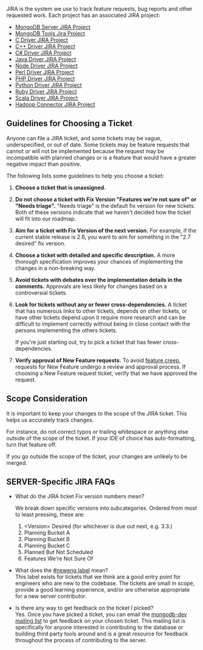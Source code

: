 JIRA is the system we use to track feature requests, bug reports and other requested work. Each project has an associated JIRA project:

-   [MongoDB Server JIRA Project](https://jira.mongodb.org/browse/SERVER)
-   [MongoDB Tools Jira Project](https://jira.mongodb.org/browse/TOOLS)
-   [C Driver JIRA Project](https://jira.mongodb.org/browse/CDRIVER)
-   [C++ Driver JIRA Project](https://jira.mongodb.org/browse/CXX)
-   [C\# Driver JIRA Project](https://jira.mongodb.org/browse/CSHARP)
-   [Java Driver JIRA Project](https://jira.mongodb.org/browse/JAVA)
-   [Node Driver JIRA Project](https://jira.mongodb.org/browse/NODE)
-   [Perl Driver JIRA Project](https://jira.mongodb.org/browse/PERL)
-   [PHP Driver JIRA Project](https://jira.mongodb.org/browse/PHP)
-   [Python Driver JIRA Project](https://jira.mongodb.org/browse/PYTHON)
-   [Ruby Driver JIRA Project](https://jira.mongodb.org/browse/RUBY)
-   [Scala Driver JIRA Project](https://jira.mongodb.org/browse/SCALA)
-   [Hadoop Connector JIRA Project](https://jira.mongodb.org/browse/HADOOP)

Guidelines for Choosing a Ticket
--------------------------------

Anyone can file a JIRA ticket, and some tickets may be vague, underspecified, or out of date. Some tickets may be feature requests that cannot or will not be implemented because the request may be incompatible with planned changes or is a feature that would have a greater negative impact than positive.

The following lists some guidelines to help you choose a ticket:

1.  **Choose a ticket that is unassigned.**
2.  **Do not choose a ticket with Fix Version "Features we're not sure of" or "Needs triage".** "Needs triage" is the default fix version for new tickets. Both of these versions indicate that we haven't decided how the ticket will fit into our roadmap.
3.  **Aim for a ticket with Fix Version of the next version.** For example, if the current stable release is 2.6, you want to aim for something in the "2.7 desired" fix version.
4.  **Choose a ticket with detailed and specific description.** A more thorough specification improves your chances of implementing the changes in a non-breaking way.
5.  **Avoid tickets with debates over the implementation details in the comments.** Approvals are less likely for changes based on a controversial tickets.
6.  **Look for tickets without any or fewer cross-dependencies.** A ticket that has numerous links to other tickets, depends on other tickets, or have other tickets depend upon it require more research and can be difficult to implement correctly without being in close contact with the persons implementing the others tickets.

    If you're just starting out, try to pick a ticket that has fewer cross-dependencies.

7.  **Verify approval of New Feature requests.** To avoid [feature creep](http://en.wikipedia.org/wiki/Feature_creep), requests for New Feature undergo a review and approval process. If choosing a New Feature request ticket, verify that we have approved the request.

Scope Consideration
-------------------

It is important to keep your changes to the scope of the JIRA ticket. This helps us accurately track changes.

For instance, do not correct typos or trailing whitespace or anything else outside of the scope of the ticket. If your IDE of choice has auto-formatting, turn that feature off.

If you go outside the scope of the ticket, your changes are unlikely to be merged.

SERVER-Specific JIRA FAQs
-------------------------

-   What do the JIRA ticket Fix version numbers mean?  

    We break down specific versions into subcategories. Ordered from most to least pressing, these are:

    1.  &lt;Version&gt; Desired (for whichever is due out next, e.g. 3.3.)
    2.  Planning Bucket A
    3.  Planning Bucket B
    4.  Planning Bucket C
    5.  Planned But Not Scheduled
    6.  Features We're Not Sure Of

-   What does the [\#neweng label](https://jira.mongodb.org/secure/IssueNavigator.jspa?reset=true&jqlQuery=labels+%3D+neweng) mean?  
    This label exists for tickets that we think are a good entry point for engineers who are new to the codebase. The tickets are small in scope, provide a good learning experience, and/or are otherwise appropriate for a new server contributor.

-   Is there any way to get feedback on the ticket I picked?  
    Yes. Once you have picked a ticket, you can email the [mongodb-dev mailing list](https://groups.google.com/forum/#!forum/mongodb-dev) to get feedback on your chosen ticket. This mailing list is specifically for anyone interested in contributing to the database or building third party tools around and is a great resource for feedback throughout the process of contributing to the server.


